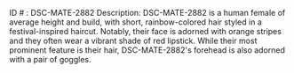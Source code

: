 ID # : DSC-MATE-2882
Description: DSC-MATE-2882 is a human female of average height and build, with short, rainbow-colored hair styled in a festival-inspired haircut. Notably, their face is adorned with orange stripes and they often wear a vibrant shade of red lipstick. While their most prominent feature is their hair, DSC-MATE-2882's forehead is also adorned with a pair of goggles. 